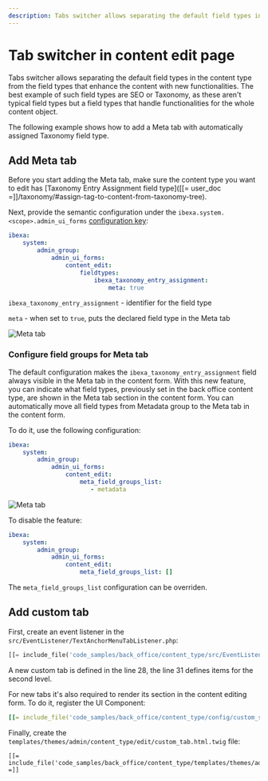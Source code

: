 ```yaml
---
description: Tabs switcher allows separating the default field types in the content type from the field types that enhance the content with new functionalities.
---
```


# Tab switcher in content edit page

Tabs switcher allows separating the default field types in the content type from the field types that enhance the content with new functionalities.
The best example of such field types are SEO or Taxonomy, as these aren't typical field types but a field types that handle functionalities for the whole content object.

The following example shows how to add a Meta tab with automatically assigned Taxonomy field type.

## Add Meta tab

Before you start adding the Meta tab, make sure the content type you want to edit has [Taxonomy Entry Assignment field type]([[= user_doc =]]/taxonomy/#assign-tag-to-content-from-taxonomy-tree).

Next, provide the semantic configuration under the `ibexa.system.<scope>.admin_ui_forms` [configuration key](configuration.md#configuration-files):

```yaml
ibexa:
    system:
        admin_group:
            admin_ui_forms:
                content_edit:
                    fieldtypes:
                        ibexa_taxonomy_entry_assignment:
                            meta: true

```

`ibexa_taxonomy_entry_assignment` - identifier for the field type

`meta` - when set to `true`, puts the declared field type in the Meta tab

![Meta tab](tab_switcher.png)


### Configure field groups for Meta tab

The default configuration makes the `ibexa_taxonomy_entry_assignment` field always visible in the Meta tab in the content form.
With this new feature, you can indicate what field types, previously set in the back office content type, are shown in the Meta tab section in the content form.
You can automatically move all field types from Metadata group to the Meta tab in the content form.

To do it, use the following configuration:

```yaml
ibexa:
    system:
        admin_group:
            admin_ui_forms:
                content_edit:
                    meta_field_groups_list:
                       - metadata

```

![Meta tab](tab_switcher_meta.png)

To disable the feature:

```yaml
ibexa:
    system:
        admin_group:
            admin_ui_forms:
                content_edit:
                    meta_field_groups_list: []
```


The `meta_field_groups_list` configuration can be overriden.

## Add custom tab

First, create an event listener in the `src/EventListener/TextAnchorMenuTabListener.php`:

``` php hl_lines="28 31"
[[= include_file('code_samples/back_office/content_type/src/EventListener/TextAnchorMenuTabListener.php') =]]
```

A new custom tab is defined in the line 28, the line 31 defines items for the second level.

For new tabs it's also required to render its section in the content editing form. To do it, register the UI Component:

```yaml
[[= include_file('code_samples/back_office/content_type/config/custom_services.yaml') =]]
```

Finally, create the `templates/themes/admin/content_type/edit/custom_tab.html.twig` file:

``` html+twig
[[= include_file('code_samples/back_office/content_type/templates/themes/admin/content_type/edit/custom_tab.html.twig') =]]
```
